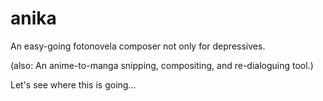
# anika

An easy-going fotonovela composer not only for depressives.

(also: An anime-to-manga snipping, compositing, and re-dialoguing tool.)

Let's see where this is going...
